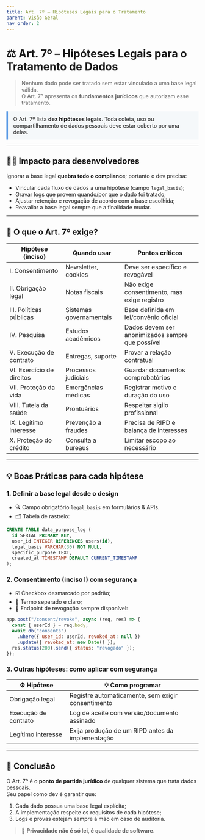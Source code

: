 ```yaml
---
title: Art. 7º – Hipóteses Legais para o Tratamento
parent: Visão Geral
nav_order: 2
---
```


# ⚖️ Art. 7º – Hipóteses Legais para o Tratamento de Dados

> Nenhum dado pode ser tratado sem estar vinculado a uma base legal válida.  
> O Art. 7º apresenta os **fundamentos jurídicos** que autorizam esse tratamento.

<div style="border-left: 4px solid #4a90e2; padding: 0.8em 1em; background-color: #f5f8fa;">
  O Art. 7º lista <strong>dez hipóteses legais</strong>.  
  Toda coleta, uso ou compartilhamento de dados pessoais deve estar coberto por uma delas.
</div>

---

## 👨‍💻 Impacto para desenvolvedores

Ignorar a base legal **quebra todo o compliance**; portanto o dev precisa:

- Vincular cada fluxo de dados a uma hipótese (campo `legal_basis`);
- Gravar logs que provem quando/por que o dado foi tratado;
- Ajustar retenção e revogação de acordo com a base escolhida;
- Reavaliar a base legal sempre que a finalidade mudar.

---

## 🔎 O que o Art. 7º exige?

| Hipótese (inciso)         | Quando usar             | Pontos críticos                                  |
| ------------------------- | ----------------------- | ------------------------------------------------ |
| I. Consentimento          | Newsletter, cookies     | Deve ser específico e revogável                  |
| II. Obrigação legal       | Notas fiscais           | Não exige consentimento, mas exige registro      |
| III. Políticas públicas   | Sistemas governamentais | Base definida em lei/convênio oficial            |
| IV. Pesquisa              | Estudos acadêmicos      | Dados devem ser anonimizados sempre que possível |
| V. Execução de contrato   | Entregas, suporte       | Provar a relação contratual                      |
| VI. Exercício de direitos | Processos judiciais     | Guardar documentos comprobatórios                |
| VII. Proteção da vida     | Emergências médicas     | Registrar motivo e duração do uso                |
| VIII. Tutela da saúde     | Prontuários             | Respeitar sigilo profissional                    |
| IX. Legítimo interesse    | Prevenção a fraudes     | Precisa de RIPD e balança de interesses          |
| X. Proteção do crédito    | Consulta a bureaus      | Limitar escopo ao necessário                     |

---

## 💡 Boas Práticas para cada hipótese

### 1. Definir a base legal **desde o design**

- 🔍 Campo obrigatório `legal_basis` em formulários & APIs.
- 🗂️ Tabela de rastreio:

```sql
CREATE TABLE data_purpose_log (
  id SERIAL PRIMARY KEY,
  user_id INTEGER REFERENCES users(id),
  legal_basis VARCHAR(30) NOT NULL,
  specific_purpose TEXT,
  created_at TIMESTAMP DEFAULT CURRENT_TIMESTAMP
);
```

### 2. Consentimento (inciso I) com segurança

- ☑️ Checkbox desmarcado por padrão;
- 📜 Termo separado e claro;
- 🔄 Endpoint de revogação sempre disponível:

```js
app.post("/consent/revoke", async (req, res) => {
  const { userId } = req.body;
  await db("consents")
    .where({ user_id: userId, revoked_at: null })
    .update({ revoked_at: new Date() });
  res.status(200).send({ status: "revogado" });
});
```

### 3. Outras hipóteses: como aplicar com segurança

| ⚙️ Hipótese          | 💡 Como programar                                  |
| -------------------- | -------------------------------------------------- |
| Obrigação legal      | Registre automaticamente, sem exigir consentimento |
| Execução de contrato | Log de aceite com versão/documento assinado        |
| Legítimo interesse   | Exija produção de um RIPD antes da implementação   |

---

## 🎯 Conclusão

O Art. 7º é o **ponto de partida jurídico** de qualquer sistema que trata dados pessoais.  
Seu papel como dev é garantir que:

1. Cada dado possua uma base legal explícita;
2. A implementação respeite os requisitos de cada hipótese;
3. Logs e provas estejam sempre à mão em caso de auditoria.

> 🔐 **Privacidade não é só lei, é qualidade de software.**
